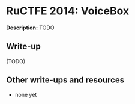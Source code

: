 # RuCTFE 2014: VoiceBox

**Description:**
TODO

## Write-up

(TODO)

## Other write-ups and resources

* none yet
